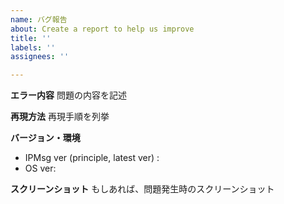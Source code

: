 ```yaml
---
name: バグ報告
about: Create a report to help us improve
title: ''
labels: ''
assignees: ''

---
```


**エラー内容**
問題の内容を記述

**再現方法**
再現手順を列挙

**バージョン・環境**
 - IPMsg ver (principle, latest ver) :
 - OS ver:

**スクリーンショット**
もしあれば、問題発生時のスクリーンショット
